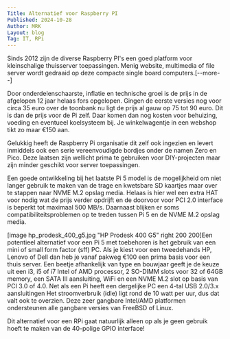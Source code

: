 ```yaml
---
Title: Alternatief voor Raspberry PI
Published: 2024-10-28
Author: MRK
Layout: blog
Tag: IT, RPi
---
```

Sinds 2012 zijn de diverse Raspberry PI's een goed platform voor kleinschalige thuisserver toepassingen. Menig website, multimedia of file server wordt gedraaid op deze compacte single board computers.[--more--]

Door onderdelenschaarste, inflatie en technische groei is de prijs in de afgelopen 12 jaar helaas fors opgelopen. Gingen de eerste versies nog voor circa 35 euro over de toonbank nu ligt de prijs al gauw op 75 tot 90 euro. Dit is dan de prijs voor de Pi zelf. Daar komen dan nog kosten voor behuizing, voeding en eventueel koelsysteem bij. Je winkelwagentje in een webshop tikt zo maar €150 aan.

Gelukkig heeft de Raspberry Pi organisatie dit zelf ook ingezien en levert inmiddels ook een serie vereenvoudigde bordjes onder de namen Zero en Pico. Deze laatsen zijn wellicht prima te gebruiken voor DIY-projecten maar zijn minder geschikt voor server toepassingen.

Een goede ontwikkeling bij het laatste Pi 5 model is de mogelijkheid om niet langer gebruik te maken van de trage en kwetsbare SD kaartjes maar over te stappen naar NVME M.2 opslag media. Helaas is hier wel een extra HAT voor nodig wat de prijs verder opdrijft en de doorvoor voor PCI 2.0 interface is beperkt tot maximaal 500 MB/s. Daarnaast blijken er soms compatibiliteitsproblemen op te treden tussen Pi 5 en de NVME M.2 opslag media.

[image hp_prodesk_400_g5.jpg "HP Prodesk 400 G5" right 200 200]Een potentieel alternatief voor een Pi 5 met toebehoren is het gebruik van een mini of small form factor (sff) PC. Als je kiest voor een tweedehands HP, Lenovo of Dell dan heb je vanaf pakweg €100 een prima basis voor een thuis server. Een beetje afhankelijk van type en bouwjaar geeft je de keuze uit een i3, i5 of i7 Intel of AMD processor, 2 SO-DIMM slots voor 32 of 64GB memory, een SATA III aansluiting, WiFi en een NVME M.2 slot op basis van PCI 3.0 of 4.0. Net als een Pi heeft een dergelijke PC een 4-tal USB 2.0/3.x aansluitingen Het stroomverbruik (idle) ligt rond de 10 watt per uur, dus dat valt ook te overzien. Deze zeer gangbare Intel/AMD platformen ondersteunen alle gangbare versies van FreeBSD of Linux.

Dit alternatief voor een RPi gaat natuurlijk alleen op als je geen gebruik hoeft te maken van de 40-polige GPIO interface!
